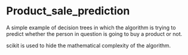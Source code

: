 # Product_sale_prediction

A simple example of decision trees in which the algorithm is trying to predict whether the person in question is going to buy a product or not.

scikit is used to hide the mathematical complexity of the algorithm.
